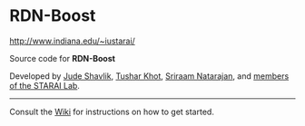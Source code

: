 # RDN-Boost

http://www.indiana.edu/~iustarai/

Source code for **RDN-Boost**

Developed by [Jude Shavlik](http://pages.cs.wisc.edu/~shavlik/), [Tushar Khot](http://pages.cs.wisc.edu/~tushar/), [Sriraam Natarajan](homes.soic.indiana.edu/natarasr/), and [members of the STARAI Lab](http://www.indiana.edu/~iustarai/people.html).

---

Consult the [Wiki](https://github.com/boost-starai/RDN-Boost/wiki) for instructions on how to get started.
